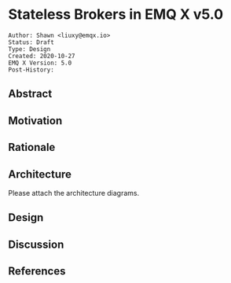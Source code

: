 # Stateless Brokers in EMQ X v5.0

```
Author: Shawn <liuxy@emqx.io>
Status: Draft
Type: Design
Created: 2020-10-27
EMQ X Version: 5.0
Post-History:
```

## Abstract

## Motivation

## Rationale

## Architecture

Please attach the architecture diagrams.

## Design

## Discussion

## References

